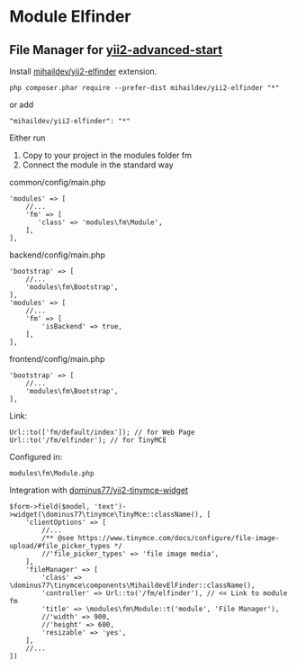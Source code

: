 Module Elfinder
===============================
File Manager for [yii2-advanced-start](https://github.com/Dominus77/yii2-advanced-start)
---
Install [mihaildev/yii2-elfinder](https://github.com/MihailDev/yii2-elfinder) extension.

```
php composer.phar require --prefer-dist mihaildev/yii2-elfinder "*"
```
or add
```
"mihaildev/yii2-elfinder": "*"
```

Either run

1. Copy to your project in the modules folder fm
2. Connect the module in the standard way

common/config/main.php
```
'modules' => [
    //...
    'fm' => [
       'class' => 'modules\fm\Module',
    ],
],
```
backend/config/main.php
```
'bootstrap' => [
    //...
    'modules\fm\Bootstrap',
],
'modules' => [
    //...
    'fm' => [
        'isBackend' => true,
    ],
],
```
frontend/config/main.php
```
'bootstrap' => [
    //...
    'modules\fm\Bootstrap',
],
```

Link:

```
Url::to(['fm/default/index']); // for Web Page
Url::to('/fm/elfinder'); // for TinyMCE
```

Configured in:
```
modules\fm\Module.php
```

Integration with [dominus77/yii2-tinymce-widget](https://github.com/Dominus77/yii2-tinymce-widget)

```
$form->field($model, 'text')->widget(\dominus77\tinymce\TinyMce::className(), [
    'clientOptions' => [
        //...
        /** @see https://www.tinymce.com/docs/configure/file-image-upload/#file_picker_types */
        //'file_picker_types' => 'file image media',
    ],
    'fileManager' => [
        'class' => \dominus77\tinymce\components\MihaildevElFinder::className(),
        'controller' => Url::to('/fm/elfinder'), // << Link to module fm
        'title' => \modules\fm\Module::t('module', 'File Manager'),
        //'width' => 900,
        //'height' => 600,
        'resizable' => 'yes',
    ],
    //...
])
```


